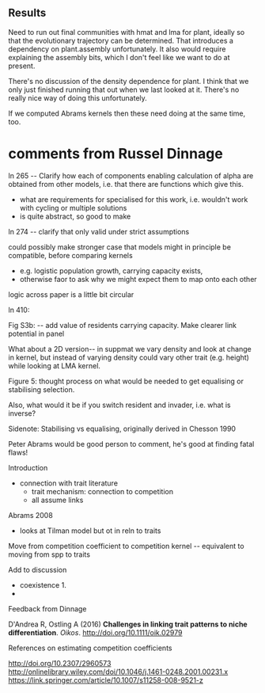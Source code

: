 
## Results

Need to run out final communities with hmat and lma for plant, ideally so that the evolutionary trajectory can be determined.  That introduces a dependency on plant.assembly unfortunately.  It also would require explaining the assembly bits, which I don't feel like we want to do at present.

There's no discussion of the density dependence for plant.  I think that we only just finished running that out when we last looked at it.  There's no really nice way of doing this unfortunately.

If we computed Abrams kernels then these need doing at the same time, too.

# comments from Russel Dinnage

ln 265 --  Clarify how each of components enabling calculation of alpha are obtained from other models, i.e. that there are functions which give this.
   - what are requirements for specialised for this work, i.e. wouldn't work with cycling or multiple solutions
   - is quite abstract, so good to make

ln  274 -- clarify that only valid under strict assumptions



could possibly make stronger case that models might in principle be compatible, before comparing kernels
  - e.g. logistic population growth, carrying capacity exists,
  - otherwise faor to ask why we might expect them to map onto each other


logic across paper is a little bit circular


ln 410:


Fig S3b: -- add value of residents carrying capacity. Make clearer link potential in panel

What about a 2D version-- in suppmat we vary density and look at change in kernel, but instead of varying density could vary other trait (e.g. height) while looking at LMA kernel.

Figure 5: thought process on what would be needed to get equalising or stabilising selection.

Also, what would it be if you switch resident and invader, i.e. what is inverse?


Sidenote: Stabilising vs equalising, originally derived in Chesson 1990

Peter Abrams would be good person to comment, he's good at finding fatal flaws!




Introduction

- connection with trait literature 
	- trait mechanism: connection to competition
	- all assume links

Abrams 2008

- looks at Tilman model but ot in reln to traits

Move from competition coefficient to competition kernel -- equivalent to moving from spp to traits


Add to discussion

- coexistence
	1.
- 



Feedback from Dinnage

D'Andrea R, Ostling A (2016) **Challenges in linking trait patterns to niche differentiation**. *Oikos*. http://doi.org/10.1111/oik.02979

References on estimating competition coefficients

http://doi.org/10.2307/2960573
http://onlinelibrary.wiley.com/doi/10.1046/j.1461-0248.2001.00231.x
https://link.springer.com/article/10.1007/s11258-008-9521-z
